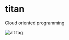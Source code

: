 titan
=====

Cloud oriented programming

![alt tag](http://peter.kingofcoders.com/wp-content/uploads/2013/12/titan-property-window.png)